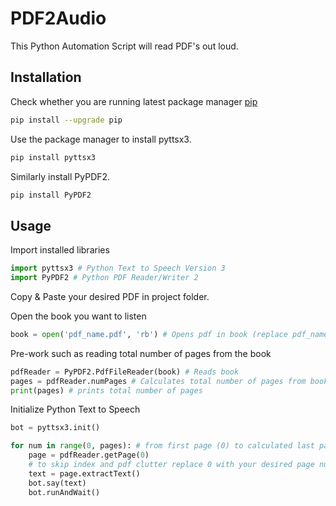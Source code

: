 # PDF2Audio

This Python Automation Script will read PDF's out loud.

## Installation

Check whether  you are running latest package manager [pip](https://pip.pypa.io/en/stable/)
```bash
pip install --upgrade pip
```
Use the package manager to install pyttsx3.
```bash
pip install pyttsx3
```
Similarly install PyPDF2.
```bash
pip install PyPDF2
```

## Usage

Import installed libraries
```python
import pyttsx3 # Python Text to Speech Version 3
import PyPDF2 # Python PDF Reader/Writer 2
```
Copy & Paste your desired PDF in project folder.

Open the book you want to listen  
```python
book = open('pdf_name.pdf', 'rb') # Opens pdf in book (replace pdf_name.pdf with you pdf name)
```
Pre-work such as reading total number of pages from the book
```python
pdfReader = PyPDF2.PdfFileReader(book) # Reads book
pages = pdfReader.numPages # Calculates total number of pages from book
print(pages) # prints total number of pages  
```

Initialize Python Text to Speech
```python
bot = pyttsx3.init()
```

```python
for num in range(0, pages): # from first page (0) to calculated last page
    page = pdfReader.getPage(0)
    # to skip index and pdf clutter replace 0 with your desired page number - 1
    text = page.extractText()
    bot.say(text)
    bot.runAndWait()
```


